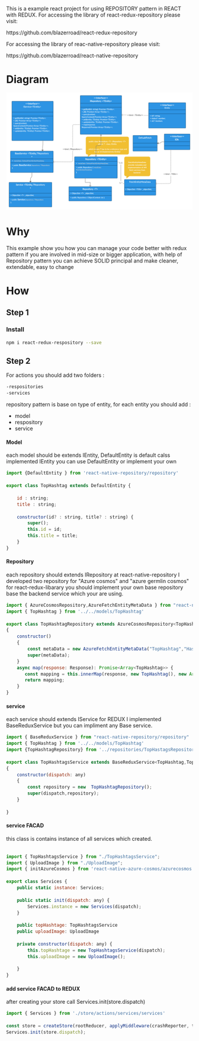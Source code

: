 This is a example react project for using REPOSITORY pattern in REACT with  REDUX.
For accessing the library of react-redux-repository please visit: 
<p>
https://github.com/blazerroad/react-redux-repository
  </p>

For accessing the library of reac-native-repository please visit:
<p>
https://github.com/blazerroad/react-native-repository
  </p>


# Diagram

  <img width=800 title="repository diagram" src="https://github.com/blazerroad/workwolf/blob/master/public/repository.png">

# Why
This example show you how you can manage your code better with redux pattern if you are involved in mid-size or bigger application, with help of Repository pattern you can achieve SOLID principal and make cleaner, extendable,  easy to change 

# How

## Step 1
### Install
```bash
npm i react-redux-respository --save
```

## Step 2
For actions you should add two folders :
```bash
-respositories
-services
```
repository pattern is base on type of entity, for each entity you should add : 
  - model 
  - respository
  - service 
  
  #### Model 
each model should be extends IEntity, DefaultEntity is default calss implemented IEntity you can use DefaultEntity or implement your own
```javascript
import {DefaultEntity } from 'react-native-repository/repository'

export class TopHashtag extends DefaultEntity {

    id : string;
    title : string;

    constructor(id? : string, title? : string) {
        super();
        this.id = id;
        this.title = title;
    }
}
```

#### Repository
each repository should extends IRepository at react-native-repository I developed two repository for "Azure cosmos" and "azure germlin cosmos" for react-redux-libarary you should implement your own base repository base the backend service which your are using.

```javascript
import { AzureCosmosRepository,AzureFetchEntityMetaData } from "react-native-repository/repository"
import { TopHashtag } from '../../models/TopHashtag'

export class TopHashtagRepository extends AzureCosmosRepository<TopHashtag>
{
    constructor()
    {
        const metaData = new AzureFetchEntityMetaData("TopHashtag","Hashtag","Chiko");
        super(metaData);
    }
    async map(response: Response): Promise<Array<TopHashtag>> {
       const mapping = this.innerMap(response, new TopHashtag(), new Array<TopHashtag>());
       return mapping;
    }
}
```

#### service
each service should extends IService for REDUX I implemented BaseReduxService but you can impliment any Base service.

```javascript
import { BaseReduxService } from "react-native-repository/repository"
import { TopHashtag } from '../../models/TopHashtag'
import {TopHashtagRepository} from '../repositories/TopHastagsRepository'

export class TopHashtagsService extends BaseReduxService<TopHashtag,TopHashtagRepository>
{
    constructor(dispatch: any)
    {
        const repository = new  TopHashtagRepository();
        super(dispatch,repository);
    }

}
```

#### service FACAD
this class is contains instance of all services which created.
```javascript

import { TopHashtagsService } from "./TopHashtagsService";
import { UploadImage } from "./UploadImage";
import { initAzureCosmos } from 'react-native-azure-cosmos/azurecosmos'

export class Services {
    public static instance: Services;

    public static init(dispatch: any) {
        Services.instance = new Services(dispatch);
    }

    public topHashtage: TopHashtagsService
    public uploadImage: UploadImage

    private constructor(dispatch: any) {
        this.topHashtage = new TopHashtagsService(dispatch);
        this.uploadImage = new UploadImage();
       
    }
}
```
#### add service FACAD to REDUX

after creating your store call Services.init(store.dispatch)
```javascript
import { Services } from './store/actions/services/services'

const store = createStore(rootReducer, applyMiddleware(crashReporter, thunk, vanillaPromise, readyStatePromise));
Services.init(store.dispatch);
```

